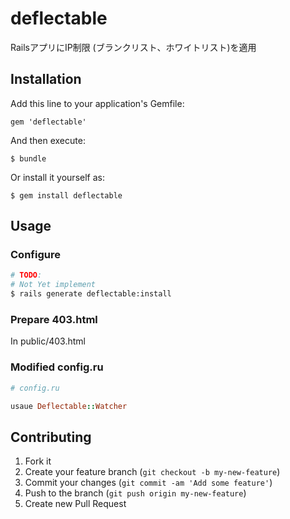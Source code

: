 # deflectable

RailsアプリにIP制限 (ブランクリスト、ホワイトリスト)を適用

## Installation

Add this line to your application's Gemfile:

    gem 'deflectable'

And then execute:

    $ bundle

Or install it yourself as:

    $ gem install deflectable

## Usage


### Configure

```bash
# TODO:
# Not Yet implement
$ rails generate deflectable:install
```

### Prepare 403.html

In public/403.html

### Modified config.ru

```ruby
# config.ru

usaue Deflectable::Watcher
```


## Contributing

1. Fork it
2. Create your feature branch (`git checkout -b my-new-feature`)
3. Commit your changes (`git commit -am 'Add some feature'`)
4. Push to the branch (`git push origin my-new-feature`)
5. Create new Pull Request
